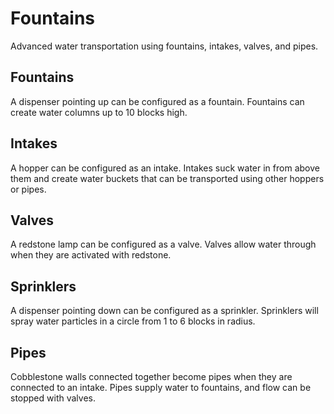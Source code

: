 # Fountains

Advanced water transportation using fountains, intakes, valves, and pipes.

## Fountains

A dispenser pointing up can be configured as a fountain. Fountains can create water columns up to 10 blocks high.

## Intakes

A hopper can be configured as an intake. Intakes suck water in from above them and create water buckets that can be transported using other hoppers or pipes.

## Valves

A redstone lamp can be configured as a valve. Valves allow water through when they are activated with redstone.

## Sprinklers

A dispenser pointing down can be configured as a sprinkler. Sprinklers will spray water particles in a circle from 1 to 6 blocks in radius.

## Pipes

Cobblestone walls connected together become pipes when they are connected to an intake. Pipes supply water to fountains, and flow can be stopped with valves.
